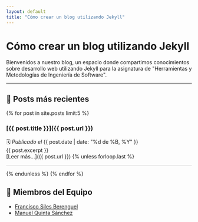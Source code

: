 ```yaml
---
layout: default
title: "Cómo crear un blog utilizando Jekyll"
---
```


# Cómo crear un blog utilizando Jekyll

Bienvenidos a nuestro blog, un espacio donde compartimos conocimientos sobre desarrollo web utilizando Jekyll para la asignatura de "Herramientas y Metodologías de Ingeniería de Software".

---

## 📌 Posts más recientes

{% for post in site.posts limit:5 %}
### [{{ post.title }}]({{ post.url }})
🗓 *Publicado el* {{ post.date | date: "%d de %B, %Y" }}  
{{ post.excerpt }}  
[Leer más...]({{ post.url }})
{% unless forloop.last %}<hr style="border: none; height: 0.5px; background-color: #ccc; margin: 15px 0;">{% endunless %}
{% endfor %}

## 👥 Miembros del Equipo

- [Francisco Siles Berenguel](/miembros/francisco/)
- [Manuel Quinta Sánchez](/miembros/manuel/)